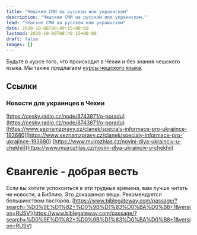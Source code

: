 ```yaml
---
title: "Чешские СМИ на русском или украинском"
description: "Чешские СМИ на русском или украинском."
lead: "Чешские СМИ на русском или украинском"
date: 2020-10-06T08:49:15+00:00
lastmod: 2020-10-06T08:49:15+00:00
draft: false
images: []
---
```

Будьте в курсе того, что происходит в Чехии и без знания чешского языка. Мы также предлагаем [курсы чешского языка](/docs/education/czech/).
## Ссылки

### Новости для украинцев в Чехии

[https://cesky.radio.cz/node/8743871/o-poradu](https://cesky.radio.cz/node/8743871/o-poradu)
[https://www.seznamzpravy.cz/clanek/specialy-informace-pro-ukrajince-193680](https://www.seznamzpravy.cz/clanek/specialy-informace-pro-ukrajince-193680)
[https://www.mujrozhlas.cz/novini-dlya-ukrainciv-u-chekhii](https://www.mujrozhlas.cz/novini-dlya-ukrainciv-u-chekhii)

# Євангеліє - добрая весть
Если вы хотите успокоиться в эти трудные времена, вам лучше читать не новости, а Библию. Это доказанная вещь. Рекомендуется большинством пасторов. 
[https://www.biblegateway.com/passage/?search=%D0%9E%D1%82+%D0%9B%D1%83%D0%BA%D0%B8+1&version=RUSV](https://www.biblegateway.com/passage/?search=%D0%9E%D1%82+%D0%9B%D1%83%D0%BA%D0%B8+1&version=RUSV)